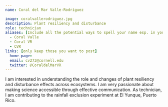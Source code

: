 ```yaml
---
name: Coral del Mar Valle-Rodríguez

image: coralvallerodriguez.jpg
description: Plant resiliency and disturbance
role: technician
aliases: [Include all the potential ways to spell your name esp. in your publications]
  - Coral Valle
  - Coral VR
  - CVR
links: [only keep those you want to post]
  home-page:
  email: cv273@cornell.edu
  twitter: @CoraldelMarVR
---
```


I am interested in understanding the role and changes of plant resiliency and disturbance effects across ecosystems. I am very passionate about making science accessible through effective communication. As technician, I am contributing to the rainfall exclusion experiment at El Yunque, Puerto Rico. 
